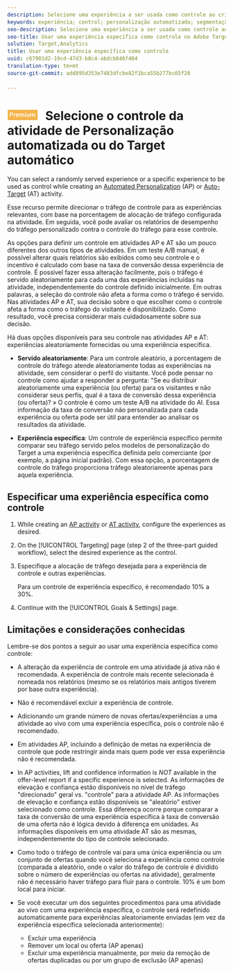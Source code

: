 ```yaml
---
description: Selecione uma experiência a ser usada como controle ao criar uma atividade de Personalização automatizada (AP) ou de Auto-alvo.
keywords: experiência; control; personalização automatizada; segmentação automática
seo-description: Selecione uma experiência a ser usada como controle ao criar uma atividade de Personalização automatizada (AP) ou de Auto-alvo no Adobe Target.
seo-title: Usar uma experiência específica como controle no Adobe Target
solution: Target,Analytics
title: Usar uma experiência específica como controle
uuid: c67901d2-19cd-47d3-b8c4-abdcb046f404
translation-type: tm+mt
source-git-commit: add895d353e7483dfcbe82f1bca55b277bc65f20

---
```



# ![PREMIUM](/help/assets/premium.png) Selecione o controle da atividade de Personalização automatizada ou do Target automático

You can select a randomly served experience or a specific experience to be used as control while creating an [Automated Personalization](/help/c-activities/t-automated-personalization/automated-personalization.md) (AP) or [Auto-Target](/help/c-activities/auto-target-to-optimize.md) (AT) activity.

Esse recurso permite direcionar o tráfego de controle para as experiências relevantes, com base na porcentagem de alocação de tráfego configurada na atividade. Em seguida, você pode avaliar os relatórios de desempenho do tráfego personalizado contra o controle do tráfego para esse controle.

As opções para definir um controle em atividades AP e AT são um pouco diferentes dos outros tipos de atividades. Em um teste A/B manual, é possível alterar quais relatórios são exibidos como seu controle e o incentivo é calculado com base na taxa de conversão dessa experiência de controle. É possível fazer essa alteração facilmente, pois o tráfego é servido aleatoriamente para cada uma das experiências incluídas na atividade, independentemente do controle definido inicialmente. Em outras palavras, a seleção do controle não afeta a forma como o tráfego é servido. Nas atividades AP e AT, sua decisão sobre o que escolher como o controle afeta a forma como o tráfego do visitante é disponibilizado. Como resultado, você precisa considerar mais cuidadosamente sobre sua decisão.

Há duas opções disponíveis para seu controle nas atividades AP e AT: experiências aleatoriamente fornecidas ou uma experiência específica.

* **Servido aleatoriamente**: Para um controle aleatório, a porcentagem de controle do tráfego atende aleatoriamente todas as experiências na atividade, sem considerar o perfil do visitante. Você pode pensar no controle como ajudar a responder a pergunta: &quot;Se eu distribuir aleatoriamente uma experiência (ou oferta) para os visitantes e não considerar seus perfis, qual é a taxa de conversão dessa experiência (ou oferta)? » O controle é como um teste A/B na atividade do AI. Essa informação da taxa de conversão não personalizada para cada experiência ou oferta pode ser útil para entender ao analisar os resultados da atividade.

* **Experiência específica**: Um controle de experiência específico permite comparar seu tráfego servido pelos modelos de personalização do Target a uma experiência específica definida pelo comerciante (por exemplo, a página inicial padrão). Com essa opção, a porcentagem de controle do tráfego proporciona tráfego aleatoriamente apenas para aquela experiência.

## Especificar uma experiência específica como controle

1. While creating an [AP activity](/help/c-activities/t-automated-personalization/create-ap-activity.md) or [AT activity](/help/c-activities/t-test-ab/t-test-create-ab/ab-audience.md), configure the experiences as desired.
1. On the [!UICONTROL Targeting] page (step 2 of the three-part guided workflow), select the desired experience as the control.
1. Especifique a alocação de tráfego desejada para a experiência de controle e outras experiências.

   Para um controle de experiência específico, é recomendado 10% a 30%.

1. Continue with the [!UICONTROL Goals &amp; Settings] page.

## Limitações e considerações conhecidas

Lembre-se dos pontos a seguir ao usar uma experiência específica como controle:

* A alteração da experiência de controle em uma atividade já ativa não é recomendada. A experiência de controle mais recente selecionada é nomeada nos relatórios (mesmo se os relatórios mais antigos tiverem por base outra experiência).
* Não é recomendável excluir a experiência de controle.
* Adicionando um grande número de novas ofertas/experiências a uma atividade ao vivo com uma experiência específica, pois o controle não é recomendado.
* Em atividades AP, incluindo a definição de metas na experiência de controle que pode restringir ainda mais quem pode ver essa experiência não é recomendada.
* In AP activities, lift and confidence information is *NOT* available in the offer-level report if a specific experience is selected. As informações de elevação e confiança estão disponíveis no nível de tráfego &quot;direcionado&quot; geral vs. &quot;controle&quot; para a atividade AP. As informações de elevação e confiança estão disponíveis se &quot;aleatório&quot; estiver selecionado como controle. Essa diferença ocorre porque comparar a taxa de conversão de uma experiência específica à taxa de conversão de uma oferta não é lógica devido à diferença em unidades. As informações disponíveis em uma atividade AT são as mesmas, independentemente do tipo de controle selecionado.
* Como todo o tráfego de controle vai para uma única experiência ou um conjunto de ofertas quando você seleciona a experiência como controle (comparada a aleatório, onde o valor do tráfego de controle é dividido sobre o número de experiências ou ofertas na atividade), geralmente não é necessário haver tráfego para fluir para o controle. 10% é um bom local para iniciar.
* Se você executar um dos seguintes procedimentos para uma atividade ao vivo com uma experiência específica, o controle será redefinido automaticamente para experiências aleatoriamente enviadas (em vez da experiência específica selecionada anteriormente):

   * Excluir uma experiência
   * Remover um local ou oferta (AP apenas)
   * Excluir uma experiência manualmente, por meio da remoção de ofertas duplicadas ou por um grupo de exclusão (AP apenas)

